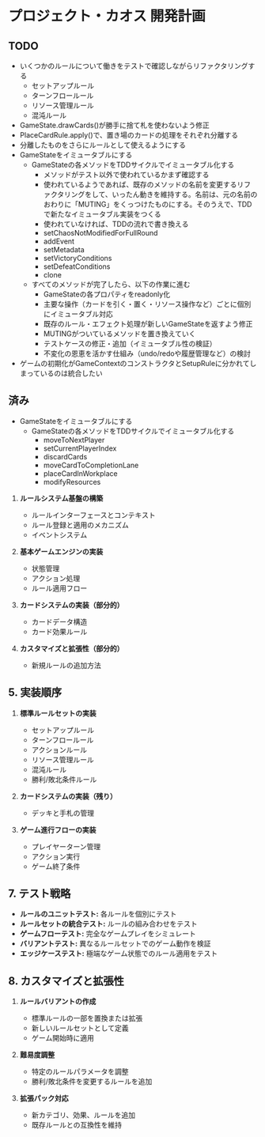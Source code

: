 # プロジェクト・カオス 開発計画

## TODO

- いくつかのルールについて働きをテストで確認しながらリファクタリングする
   - セットアップルール
   - ターンフロールール
   - リソース管理ルール
   - 混沌ルール
- GameState.drawCards()が勝手に捨て札を使わないよう修正
- PlaceCardRule.apply()で、置き場のカードの処理をそれぞれ分離する
- 分離したものをさらにルールとして使えるようにする
- GameStateをイミュータブルにする
   - GameStateの各メソッドをTDDサイクルでイミュータブル化する
      - メソッドがテスト以外で使われているかまず確認する
      - 使われているようであれば、既存のメソッドの名前を変更するリファクタリングをして、いったん動きを維持する。名前は、元の名前のおわりに「MUTING」をくっつけたものにする。そのうえで、TDDで新たなイミュータブル実装をつくる
      - 使われていなければ、TDDの流れで書き換える
      - setChaosNotModifiedForFullRound
      - addEvent
      - setMetadata
      - setVictoryConditions
      - setDefeatConditions
      - clone
   - すべてのメソッドが完了したら、以下の作業に進む
      - GameStateの各プロパティをreadonly化
      - 主要な操作（カードを引く・置く・リソース操作など）ごとに個別にイミュータブル対応
      - 既存のルール・エフェクト処理が新しいGameStateを返すよう修正
     - MUTINGがついているメソッドを置き換えていく
      - テストケースの修正・追加（イミュータブル性の検証）
      - 不変化の恩恵を活かす仕組み（undo/redoや履歴管理など）の検討
- ゲームの初期化がGameContextのコンストラクタとSetupRuleに分かれてしまっているのは統合したい

## 済み

- GameStateをイミュータブルにする
   - GameStateの各メソッドをTDDサイクルでイミュータブル化する
       - moveToNextPlayer
       - setCurrentPlayerIndex
       - discardCards
       - moveCardToCompletionLane
       - placeCardInWorkplace
     - modifyResources

1. **ルールシステム基盤の構築**
    - ルールインターフェースとコンテキスト
    - ルール登録と適用のメカニズム
    - イベントシステム

2. **基本ゲームエンジンの実装**
    - 状態管理
    - アクション処理
    - ルール適用フロー

3. **カードシステムの実装（部分的）**
   - カードデータ構造
   - カード効果ルール

4. **カスタマイズと拡張性（部分的）**
   - 新規ルールの追加方法

## 5. 実装順序

1. **標準ルールセットの実装**
    - セットアップルール
    - ターンフロールール
    - アクションルール
    - リソース管理ルール
    - 混沌ルール
    - 勝利/敗北条件ルール

2. **カードシステムの実装（残り）**
    - デッキと手札の管理

3. **ゲーム進行フローの実装**
    - プレイヤーターン管理
    - アクション実行
    - ゲーム終了条件

## 7. テスト戦略

- **ルールのユニットテスト:** 各ルールを個別にテスト
- **ルールセットの統合テスト:** ルールの組み合わせをテスト
- **ゲームフローテスト:** 完全なゲームプレイをシミュレート
- **バリアントテスト:** 異なるルールセットでのゲーム動作を検証
- **エッジケーステスト:** 極端なゲーム状態でのルール適用をテスト

## 8. カスタマイズと拡張性

1. **ルールバリアントの作成**
    - 標準ルールの一部を置換または拡張
    - 新しいルールセットとして定義
    - ゲーム開始時に適用

2. **難易度調整**
    - 特定のルールパラメータを調整
    - 勝利/敗北条件を変更するルールを追加

3. **拡張パック対応**
    - 新カテゴリ、効果、ルールを追加
    - 既存ルールとの互換性を維持
